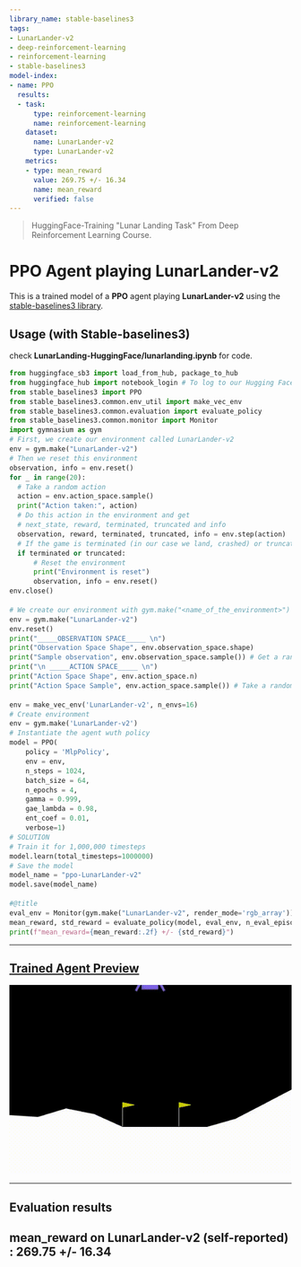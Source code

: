 ```yaml
---
library_name: stable-baselines3
tags:
- LunarLander-v2
- deep-reinforcement-learning
- reinforcement-learning
- stable-baselines3
model-index:
- name: PPO
  results:
  - task:
      type: reinforcement-learning
      name: reinforcement-learning
    dataset:
      name: LunarLander-v2
      type: LunarLander-v2
    metrics:
    - type: mean_reward
      value: 269.75 +/- 16.34
      name: mean_reward
      verified: false
---
```

> HuggingFace-Training "Lunar Landing Task" From Deep Reinforcement Learning Course.

# **PPO** Agent playing **LunarLander-v2**
This is a trained model of a **PPO** agent playing **LunarLander-v2**
using the [stable-baselines3 library](https://github.com/DLR-RM/stable-baselines3).

## Usage (with Stable-baselines3)
check **LunarLanding-HuggingFace/lunarlanding.ipynb** for code.
```python
from huggingface_sb3 import load_from_hub, package_to_hub
from huggingface_hub import notebook_login # To log to our Hugging Face account to be able to upload models to the Hub.
from stable_baselines3 import PPO
from stable_baselines3.common.env_util import make_vec_env
from stable_baselines3.common.evaluation import evaluate_policy
from stable_baselines3.common.monitor import Monitor
import gymnasium as gym
# First, we create our environment called LunarLander-v2
env = gym.make("LunarLander-v2")
# Then we reset this environment
observation, info = env.reset()
for _ in range(20):
  # Take a random action
  action = env.action_space.sample()
  print("Action taken:", action)
  # Do this action in the environment and get
  # next_state, reward, terminated, truncated and info
  observation, reward, terminated, truncated, info = env.step(action)
  # If the game is terminated (in our case we land, crashed) or truncated (timeout)
  if terminated or truncated:
      # Reset the environment
      print("Environment is reset")
      observation, info = env.reset()
env.close()

# We create our environment with gym.make("<name_of_the_environment>")
env = gym.make("LunarLander-v2")
env.reset()
print("_____OBSERVATION SPACE_____ \n")
print("Observation Space Shape", env.observation_space.shape)
print("Sample observation", env.observation_space.sample()) # Get a random observation
print("\n _____ACTION SPACE_____ \n")
print("Action Space Shape", env.action_space.n)
print("Action Space Sample", env.action_space.sample()) # Take a random action

env = make_vec_env('LunarLander-v2', n_envs=16)
# Create environment
env = gym.make('LunarLander-v2')
# Instantiate the agent wuth policy
model = PPO(
    policy = 'MlpPolicy',
    env = env,
    n_steps = 1024,
    batch_size = 64,
    n_epochs = 4,
    gamma = 0.999,
    gae_lambda = 0.98,
    ent_coef = 0.01,
    verbose=1)
# SOLUTION
# Train it for 1,000,000 timesteps
model.learn(total_timesteps=1000000)
# Save the model
model_name = "ppo-LunarLander-v2"
model.save(model_name)

#@title
eval_env = Monitor(gym.make("LunarLander-v2", render_mode='rgb_array'))
mean_reward, std_reward = evaluate_policy(model, eval_env, n_eval_episodes=10, deterministic=True)
print(f"mean_reward={mean_reward:.2f} +/- {std_reward}")
```
---
## [**Trained Agent Preview**](replay.gif)
![Trained Agent Preview](replay.gif)

---
## Evaluation results
mean_reward on **LunarLander-v2** (self-reported) : 269.75 +/- 16.34
---
